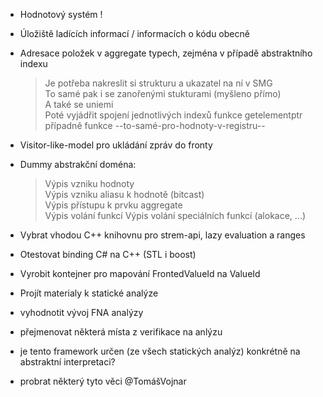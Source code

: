 * Hodnotový systém !
* Úložiště ladících informací / informacích o kódu obecně
* Adresace položek v aggregate typech, zejména v případě abstraktního indexu
  > Je potřeba nakreslit si strukturu a ukazatel na ní v SMG  
  > To samé pak i se zanořenými stukturami (myšleno přímo)  
  > A také se uniemi  
  > Poté vyjádřit spojení jednotlivých indexů funkce getelementptr případně funkce --to-samé-pro-hodnoty-v-registru--
* Visitor-like-model pro ukládání zpráv do fronty
* Dummy abstrakční doména:
  > Výpis vzniku hodnoty  
  > Výpis vzniku aliasu k hodnotě (bitcast)  
  > Výpis přístupu k prvku aggregate  
  > Výpis volání funkcí
  > Výpis volání speciálních funkcí (alokace, ...)
  > 
* Vybrat vhodou C++ knihovnu pro strem-api, lazy evaluation a ranges
* Otestovat binding C# na C++ (STL i boost)

* Vyrobit kontejner pro mapování FrontedValueId na ValueId
* Projít materialy k statické analýze
* vyhodnotit vývoj FNA analýzy
* přejmenovat některá místa z verifikace na anlýzu
* je tento framework určen (ze všech statických analýz) konkrétně na abstraktní interpretaci?
* probrat některý tyto věci @TomášVojnar
